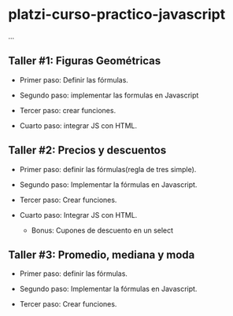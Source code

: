 # platzi-curso-practico-javascript

...

## Taller #1: Figuras Geométricas

- Primer paso: Definir las fórmulas.

- Segundo paso: implementar las formulas en Javascript

- Tercer paso: crear funciones.

- Cuarto paso: integrar JS con HTML. 


## Taller #2: Precios y descuentos

- Primer paso: definir las fórmulas(regla de tres simple).

- Segundo paso: Implementar la fórmulas en Javascript.

- Tercer paso: Crear funciones.

- Cuarto paso: Integrar JS con HTML.

    - Bonus: Cupones de descuento en un select

## Taller #3: Promedio, mediana y moda

- Primer paso: definir las fórmulas.

- Segundo paso: Implementar la fórmulas en Javascript.

- Tercer paso: Crear funciones.

